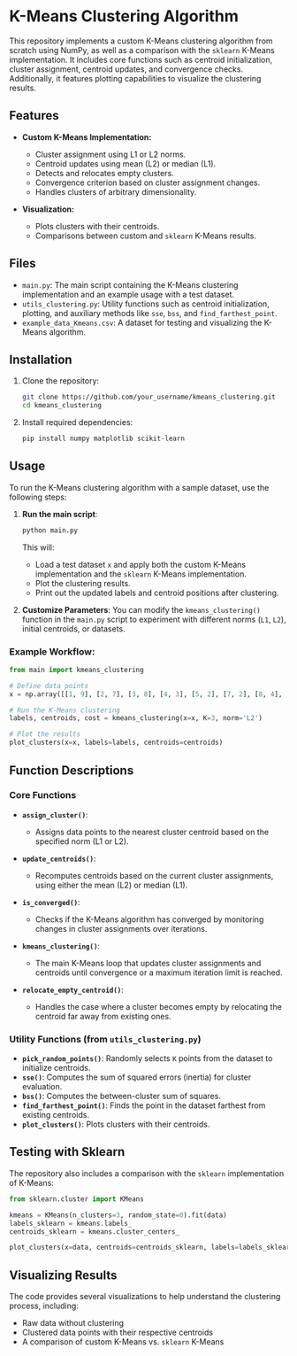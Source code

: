 # K-Means Clustering Algorithm

This repository implements a custom K-Means clustering algorithm from scratch using NumPy, as well as a comparison with the `sklearn` K-Means implementation. It includes core functions such as centroid initialization, cluster assignment, centroid updates, and convergence checks. Additionally, it features plotting capabilities to visualize the clustering results.

## Features

- **Custom K-Means Implementation:**
  - Cluster assignment using L1 or L2 norms.
  - Centroid updates using mean (L2) or median (L1).
  - Detects and relocates empty clusters.
  - Convergence criterion based on cluster assignment changes.
  - Handles clusters of arbitrary dimensionality.
  
- **Visualization:**
  - Plots clusters with their centroids.
  - Comparisons between custom and `sklearn` K-Means results.

## Files

- `main.py`: The main script containing the K-Means clustering implementation and an example usage with a test dataset.
- `utils_clustering.py`: Utility functions such as centroid initialization, plotting, and auxiliary methods like `sse`, `bss`, and `find_farthest_point`.
- `example_data_Kmeans.csv`: A dataset for testing and visualizing the K-Means algorithm.
  
## Installation

1. Clone the repository:
   ```bash
   git clone https://github.com/your_username/kmeans_clustering.git
   cd kmeans_clustering
   ```

2. Install required dependencies:
   ```bash
   pip install numpy matplotlib scikit-learn
   ```

## Usage

To run the K-Means clustering algorithm with a sample dataset, use the following steps:

1. **Run the main script**:
   ```bash
   python main.py
   ```

   This will:
   - Load a test dataset `x` and apply both the custom K-Means implementation and the `sklearn` K-Means implementation.
   - Plot the clustering results.
   - Print out the updated labels and centroid positions after clustering.

2. **Customize Parameters**:
   You can modify the `kmeans_clustering()` function in the `main.py` script to experiment with different norms (`L1`, `L2`), initial centroids, or datasets.

### Example Workflow:

```python
from main import kmeans_clustering

# Define data points
x = np.array([[1, 9], [2, 7], [3, 8], [4, 3], [5, 2], [7, 2], [8, 4], [6, 4], [10, 11], [10, 9], [8, 11], [12, 9]])

# Run the K-Means clustering
labels, centroids, cost = kmeans_clustering(x=x, K=3, norm='L2')

# Plot the results
plot_clusters(x=x, labels=labels, centroids=centroids)
```

## Function Descriptions

### Core Functions

- **`assign_cluster()`**: 
  - Assigns data points to the nearest cluster centroid based on the specified norm (L1 or L2).
  
- **`update_centroids()`**: 
  - Recomputes centroids based on the current cluster assignments, using either the mean (L2) or median (L1).
  
- **`is_converged()`**: 
  - Checks if the K-Means algorithm has converged by monitoring changes in cluster assignments over iterations.

- **`kmeans_clustering()`**: 
  - The main K-Means loop that updates cluster assignments and centroids until convergence or a maximum iteration limit is reached.

- **`relocate_empty_centroid()`**: 
  - Handles the case where a cluster becomes empty by relocating the centroid far away from existing ones.

### Utility Functions (from `utils_clustering.py`)

- **`pick_random_points()`**: Randomly selects `K` points from the dataset to initialize centroids.
- **`sse()`**: Computes the sum of squared errors (inertia) for cluster evaluation.
- **`bss()`**: Computes the between-cluster sum of squares.
- **`find_farthest_point()`**: Finds the point in the dataset farthest from existing centroids.
- **`plot_clusters()`**: Plots clusters with their centroids.

## Testing with Sklearn

The repository also includes a comparison with the `sklearn` implementation of K-Means:

```python
from sklearn.cluster import KMeans

kmeans = KMeans(n_clusters=3, random_state=0).fit(data)
labels_sklearn = kmeans.labels_
centroids_sklearn = kmeans.cluster_centers_

plot_clusters(x=data, centroids=centroids_sklearn, labels=labels_sklearn)
```

## Visualizing Results

The code provides several visualizations to help understand the clustering process, including:
- Raw data without clustering
- Clustered data points with their respective centroids
- A comparison of custom K-Means vs. `sklearn` K-Means
